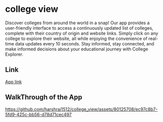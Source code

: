 # college view
Discover colleges from around the world in a snap! Our app provides a user-friendly interface to access a continuously updated list of colleges, complete with their country of origin and website links. Simply click on any college to explore their website, all while enjoying the convenience of real-time data updates every 10 seconds. Stay informed, stay connected, and make informed decisions about your educational journey with College Explorer.
## Link
[App link](https://drive.google.com/file/d/1K0bXi4LjPcV6WmJZjIicIleTVdYCHKuL/view?usp=sharing)
## WalkThrough of the App
https://github.com/harshraj1512/college_view/assets/80125708/ec97c8b7-5fd9-425c-bb56-d78d71cec497

